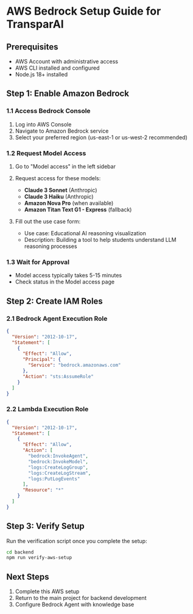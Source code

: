 # AWS Bedrock Setup Guide for TransparAI

## Prerequisites

- AWS Account with administrative access
- AWS CLI installed and configured
- Node.js 18+ installed

## Step 1: Enable Amazon Bedrock

### 1.1 Access Bedrock Console

1. Log into AWS Console
2. Navigate to Amazon Bedrock service
3. Select your preferred region (us-east-1 or us-west-2 recommended)

### 1.2 Request Model Access

1. Go to "Model access" in the left sidebar
2. Request access for these models:

   - **Claude 3 Sonnet** (Anthropic)
   - **Claude 3 Haiku** (Anthropic)
   - **Amazon Nova Pro** (when available)
   - **Amazon Titan Text G1 - Express** (fallback)

3. Fill out the use case form:
   - Use case: Educational AI reasoning visualization
   - Description: Building a tool to help students understand LLM reasoning processes

### 1.3 Wait for Approval

- Model access typically takes 5-15 minutes
- Check status in the Model access page

## Step 2: Create IAM Roles

### 2.1 Bedrock Agent Execution Role

```json
{
  "Version": "2012-10-17",
  "Statement": [
    {
      "Effect": "Allow",
      "Principal": {
        "Service": "bedrock.amazonaws.com"
      },
      "Action": "sts:AssumeRole"
    }
  ]
}
```

### 2.2 Lambda Execution Role

```json
{
  "Version": "2012-10-17",
  "Statement": [
    {
      "Effect": "Allow",
      "Action": [
        "bedrock:InvokeAgent",
        "bedrock:InvokeModel",
        "logs:CreateLogGroup",
        "logs:CreateLogStream",
        "logs:PutLogEvents"
      ],
      "Resource": "*"
    }
  ]
}
```

## Step 3: Verify Setup

Run the verification script once you complete the setup:

```bash
cd backend
npm run verify-aws-setup
```

## Next Steps

1. Complete this AWS setup
2. Return to the main project for backend development
3. Configure Bedrock Agent with knowledge base
